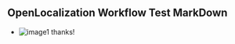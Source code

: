 ## OpenLocalization Workflow Test MarkDown
* ![image1](.\d34e000a-ad3a-42b3-82fa-702c97cdc6c1.PNG) 
thanks!